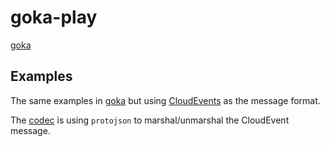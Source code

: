 # goka-play

[goka](https://github.com/lovoo/goka)

## Examples

The same examples in [goka](https://github.com/lovoo/goka/tree/master/examples) but using [CloudEvents](https://github.com/cloudevents/sdk-go/tree/main/binding/format/protobuf/v2/pb) as the message format.  

The [codec](./internal/codec/cloud-events.go) is using ```protojson``` to marshal/unmarshal the CloudEvent message.  
